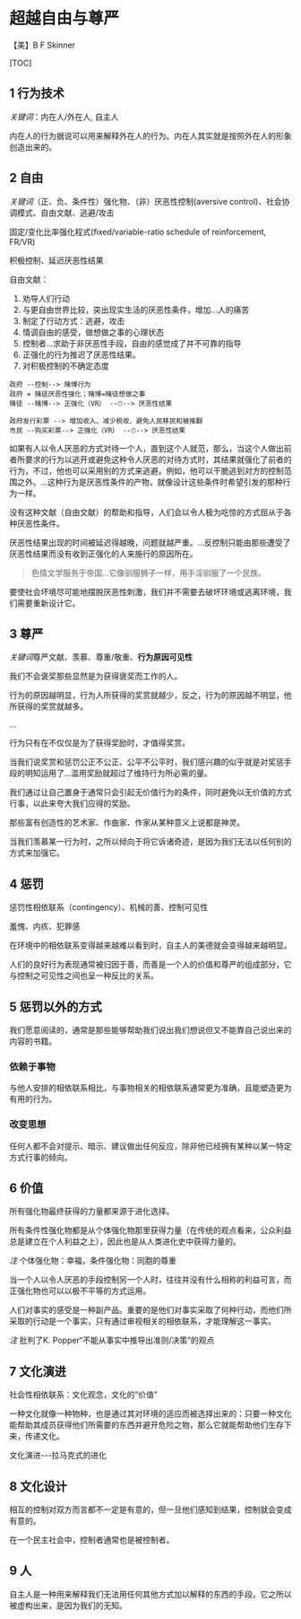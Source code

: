 # 超越自由与尊严

【美】B F Skinner

[TOC]



## 1 行为技术

*关键词*：内在人/外在人, 自主人

内在人的行为据说可以用来解释外在人的行为。内在人其实就是按照外在人的形象创造出来的。



## 2 自由

*关键词*（正、负、条件性）强化物、（非）厌恶性控制(aversive control)、社会协调模式、自由文献、逃避/攻击

固定/变化比率强化程式(fixed/variable-ratio schedule of reinforcement, FR/VR)

积极控制、延迟厌恶性结果

自由文献：
1. 劝导人们行动
2. 与更自由世界比较，突出现实生活的厌恶性条件，增加...人的痛苦
3. 制定了行动方式：逃避，攻击
4. 情调自由的感受，做想做之事的心理状态
5. 控制者...求助于非厌恶性手段，自由的感觉成了并不可靠的指导
6. 正强化的行为推迟了厌恶性结果。
7. 对积极控制的不确定态度


```
政府 --控制--> 赌博行为
政府 = 赌徒厌恶性强化；赌博=赌徒想做之事
赌徒 --赌博--> 正强化（VR） --⏱--> 厌恶性结果

政府发行彩票 --> 增加收入、减少税收、避免人民移民和被推翻
市民 --购买彩票--> 正强化（VR） --⏱--> 厌恶性结果
```

如果有人以令人厌恶的方式对待一个人，直到这个人就范，那么，当这个人做出前者所要求的行为以逃开或避免这种令人厌恶的对待方式时，其结果就强化了前者的行为，不过，他也可以采用别的方式来逃避。例如，他可以干脆逃到对方的控制范围之外。...这种行为是厌恶性条件的产物，就像设计这些条件时希望引发的那种行为一样。


没有这种文献（自由文献）的帮助和指导，人们会以令人极为吃惊的方式屈从于各种厌恶性条件。


厌恶性结果出现的时间被延迟得越晚，问题就越严重。...反控制只能由那些遭受了厌恶性结果而没有收到正强化的人来施行的原因所在。

> 色情文学服务于帝国...它像驯服狮子一样，用手淫驯服了一个民族。


要使社会坏境尽可能地摆脱厌恶性刺激，我们并不需要去破坏环境或逃离环境，我们需要重新设计它。


## 3 尊严

*关键词*尊严文献、羡慕、尊重/敬重、**行为原因可见性**



我们不会褒奖那些显然是为获得褒奖而工作的人。


行为的原因越明显，行为人所获得的奖赏就越少，反之，行为的原因越不明显，他所获得的奖赏就越多。

...

行为只有在不仅仅是为了获得奖励时，才值得奖赏。



当我们说奖赏和惩罚公正不公正、公平不公平时，我们感兴趣的似乎就是对奖惩手段的明知运用了...滥用奖励就超过了维持行为所必需的量。



我们通过让自己置身于通常只会引起无价值行为的条件，同时避免以无价值的方式行事，以此来夸大我们应得的奖励。



那些富有创造性的艺术家、作曲家、作家从某种意义上说都是神灵。



当我们羡慕某一行为时，之所以倾向于将它诉诸奇迹，是因为我们无法以任何别的方式来加强它。



## 4 惩罚

惩罚性相依联系（contingency）、机械的善、控制可见性

羞愧、内疚、犯罪感


在环境中的相依联系变得越来越难以看到时，自主人的美德就会变得越来越明显。


人们的良好行为表现通常被归因于善，而善是一个人的价值和尊严的组成部分，它与控制之可见性之间也呈一种反比的关系。

## 5 惩罚以外的方式



我们愿意阅读的，通常是那些能够帮助我们说出我们想说但又不能靠自己说出来的内容的书籍。



### 依赖于事物

与他人安排的相依联系相比，与事物相关的相依联系通常更为准确，且能塑造更为有用的行为。



### 改变思想

任何人都不会对提示、暗示、建议做出任何反应，除非他已经拥有某种以某一特定方式行事的倾向。



## 6 价值

所有强化物最终获得的力量都来源于进化选择。



所有条件性强化物都是从个体强化物那里获得力量（在传统的观点看来，公众利益总是建立在个人利益之上），因此也是从人类进化史中获得力量的。



*注* 个体强化物：幸福，条件强化物：同胞的尊重



当一个人以令人厌恶的手段控制另一个人时，往往并没有什么相称的利益可言，而正强化物也可以以极不平等的方式运用。



人们对事实的感受是一种副产品。重要的是他们对事实采取了何种行动，而他们所采取的行动是一个事实，只有通过审视相关的相依联系，才能理解这一事实。

*注* 批判了K. Popper“不能从事实中推导出准则/决策”的观点


## 7 文化演进

社会性相依联系：文化观念，文化的“价值”

一种文化就像一种物种，也是通过其对环境的适应而被选择出来的：只要一种文化能帮助其成员获得他们所需要的东西并避开危险之物，那么它就能帮助他们生存下来，传递文化。

文化演进---拉马克式的进化

## 8 文化设计

相互的控制对双方而言都不一定是有意的，但一旦他们感知到结果，控制就会变成有意的。

在一个民主社会中，控制者通常也是被控制者。


## 9 人
自主人是一种用来解释我们无法用任何其他方式加以解释的东西的手段。它之所以被虚构出来，是因为我们的无知。